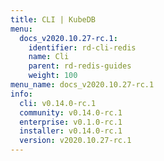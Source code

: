 ```yaml
---
title: CLI | KubeDB
menu:
  docs_v2020.10.27-rc.1:
    identifier: rd-cli-redis
    name: Cli
    parent: rd-redis-guides
    weight: 100
menu_name: docs_v2020.10.27-rc.1
info:
  cli: v0.14.0-rc.1
  community: v0.14.0-rc.1
  enterprise: v0.1.0-rc.1
  installer: v0.14.0-rc.1
  version: v2020.10.27-rc.1
---
```


